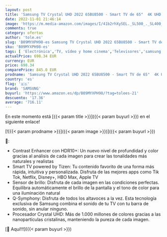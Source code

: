```yaml
---
layout: post
title: 'Samsung TV Crystal UHD 2022 65BU8500 - Smart TV de 65"  4K UHD  Procesador Crystal UHD  Contast Enhancer con HDR10+  Q-Symphony y Alexa integrada'
date: 2022-11-01 21:46:14
image: 'https://m.media-amazon.com/images/I/41b2rhXySEL._SL500_._SL400_.jpg'
comments: true
category: ofertas
author: 'tole.es'
slug: 'B09MYXPH98-es Samsung TV Crystal UHD 2022 65BU8500 - Smart TV de 65" 4K...'
sku: 'B09MYXPH98-es'
tags: [ 'Electrónica','TV, vídeo y home cinema','Televisores','samsung','smart','tv','🇪🇸', ]
actualPrice: 698.34 EUR
currency: EUR
price: 698.34
comparePrice: 845.0 EUR
prodname: 'Samsung TV Crystal UHD 2022 65BU8500 - Smart TV de 65"  4K UHD  Procesador Crystal UHD  Contast Enhancer con HDR10+  Q-Symphony y Alexa integrada'
country: 'es'
flag: '🇪🇸'
brand: 'SAMSUNG'
buyurl: 'https://www.amazon.es/dp/B09MYXPH98/?tag=tolees-21'
descuento: '17.36'
average: '716.11'
---
```


En este momento está [{{< param title >}}]({{< param buyurl >}}) en el siguiente enlace!

[![{{< param prodname >}}]({{< param image >}})]({{< param buyurl >}})

🔎:

- Contrast Enhancer con HDR10+: Un nuevo nivel de profundidad y color gracias al análisis de cada imagen para crear las tonalidades más naturales y realistas
- Smart TV powered by Tizen: Tu contenido favorito de una forma más rápida, intuitiva y personalizada. Disfruta de las mejores apps como Tik Tok, Netflix, Disney+, HBO Max, Apple TV
- Sensor de brillo: Disfruta de cada imagen en las condiciones perfectas. Equilibra automáticamente el brillo de la pantalla y el tono de color para una iluminación natural
- Q-Symphony: Disfruta de todos los altavoces a la vez. Esta tecnología exclusiva de Samsung combina el sonido de tu TV con tu barra de sonido, sin anular ninguno.
- Procesador Crystal UHD: Más de 1.000 millones de colores gracias a las nanopartículas cristalinas, manteniendo la pureza de cada imagen.

[🛒 Aquí!!!]({{< param buyurl >}})
